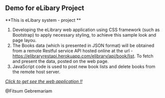 ## Demo for eLibary Project 
**This is eLibary system  - project  **
1. Developing the eLibrary web application using CSS framework (such as Bootstrap) to apply necessary styling, to achieve this sample look and page layou.
2. The Books data (which is presented in JSON format)  will be obtained from a remote Restful service API hosted online at the url - https://elibraryrestapi.herokuapp.com/elibrary/api/book/list. To fetch and present the data, posted on the web page.
3. JavaScript code is used to post new book lists and delete books from the remote host server. 

[*Click to get see the web application !!* ](https://fitsum-elibrary.netlify.com/advancedsearch) 


@Fitsum Gebremariam 
 
